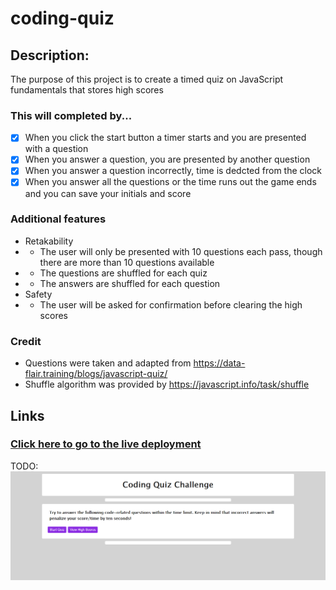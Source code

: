 # coding-quiz

## Description:

The purpose of this project is to create a timed quiz on JavaScript fundamentals that stores high scores

### This will completed by...

- [x] When you click the start button a timer starts and you are presented with a question
- [x] When you answer a question, you are presented by another question
- [x] When you answer a question incorrectly, time is dedcted from the clock
- [x] When you answer all the questions or the time runs out the game ends and you can save your initials and score

### Additional features
- Retakability
- - The user will only be presented with 10 questions each pass, though there are more than 10 questions available
- - The questions are shuffled for each quiz
- - The answers are shuffled for each question
- Safety
- - The user will be asked for confirmation before clearing the high scores

### Credit
- Questions were taken and adapted from https://data-flair.training/blogs/javascript-quiz/
- Shuffle algorithm was provided by https://javascript.info/task/shuffle

## Links

### [Click here to go to the live deployment](https://jamestw13.github.io/coding-quiz/)

TODO:
![Screenshot](https://github.com/jamestw13/coding-quiz/blob/main/coding-quiz-screenshot.png)

